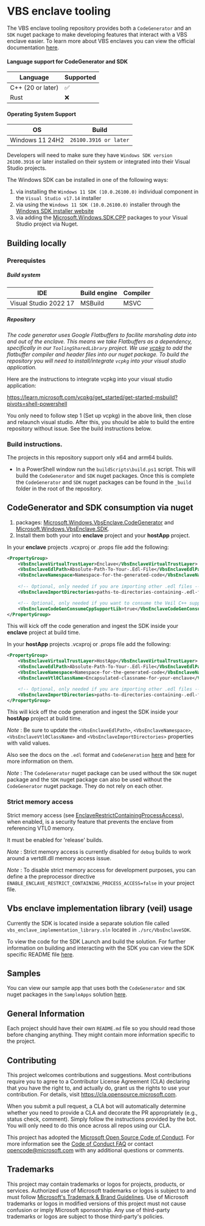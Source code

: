 ﻿VBS enclave tooling
================

The VBS enclave tooling repository provides both a `CodeGenerator` and an `SDK` nuget package to make developing
features that interact with a VBS enclave easier. To learn more about VBS enclaves you can view the official documentation 
[here](https://learn.microsoft.com/windows/win32/trusted-execution/vbs-enclaves).

#### Language support for CodeGenerator and SDK
| Language          | Supported |
|-------------------|-----------|
| C++ (20 or later) |    ✅     |
| Rust              |    ❌     |

#### Operating System Support

| OS                  | Build                 |
|---------------------|-----------------------|
| Windows 11 24H2     | `26100.3916 or later` |

Developers will need to make sure they have `Windows SDK version 26100.3916` or later installed on their system or integrated into their Visual Studio projects.

The Windows SDK can be installed in one of the following ways:
1. via installing the `Windows 11 SDK (10.0.26100.0)` individual component in the `Visual Studio v17.14` installer
1. via using the `Windows 11 SDK (10.0.26100.0)` installer through the [Windows SDK installer website](https://developer.microsoft.com/windows/downloads/windows-sdk/)
1. via adding the [Microsoft.Windows.SDK.CPP](https://www.nuget.org/packages/Microsoft.Windows.SDK.CPP/) packages to your Visual Studio project via Nuget.

Building locally
------------

### Prerequistes

##### Build system
| IDE                   | Build engine | Compiler |
|-----------------------|--------------|----------|
| Visual Studio 2022 17 |   MSBuild    |   MSVC   |

##### Repository

*The code generator uses Google Flatbuffers to facilite marshaling data into and out of the enclave.
This means we take Flatbuffers as a dependency, specifically in our `ToolingSharedLibrary` project.
We use [vcpkg](https://learn.microsoft.com/vcpkg/get_started/overview) to add the flatbuffer compiler and header files into our nuget package. To build the
repository you will need to install/integrate `vcpkg` into your visual studio application.*

Here are the instructions to integrate vcpkg into your visual studio application:

https://learn.microsoft.com/vcpkg/get_started/get-started-msbuild?pivots=shell-powershell

You only need to follow step 1 (Set up vcpkg) in the above link, then close and relaunch visual studio. 
After this, you should be able to build the entire repository without issue. See the build instructions below.

### Build instructions.
The projects in this repository support only x64 and arm64 builds. 

- In a PowerShell window run the `buildScripts\build.ps1` script. This will build the `CodeGenerator` and `SDK` nuget packages.
Once this is complete the `CodeGenerator` and `SDK` nuget packages can be found in the `_build` folder in the root of the repository.

CodeGenerator and SDK consumption via nuget
------------
1. packages: [Microsoft.Windows.VbsEnclave.CodeGenerator](https://www.nuget.org/packages/Microsoft.Windows.VbsEnclave.CodeGenerator) and [Microsoft.Windows.VbsEnclave.SDK](https://www.nuget.org/packages/Microsoft.Windows.VBSEnclave.SDK).
1. Install them both your into **enclave** project and your **hostApp** project. 
   
In your **enclave** projects .vcxproj or .props file add the following:
```xml
<PropertyGroup>
    <VbsEnclaveVirtualTrustLayer>Enclave</VbsEnclaveVirtualTrustLayer>
    <VbsEnclaveEdlPath>Absolute-Path-To-Your-.Edl-File</VbsEnclaveEdlPath>
    <VbsEnclaveNamespace>Namespace-for-the-generated-code</VbsEnclaveNamespace>
    
    <!-- Optional, only needed if you are importing other .edl files -->
    <VbsEnclaveImportDirectories>paths-to-directories-containing-.edl-files</VbsEnclaveImportDirectories>

    <!-- Optional, only needed if you want to consume the Veil C++ support library in your enclave. -->
    <VbsEnclaveCodeGenConsumeCppSupportLib>true</VbsEnclaveCodeGenConsumeCppSupportLib>
</PropertyGroup>
```

 This will kick off the code generation and ingest the SDK inside your **enclave** project at build time.

In your **hostApp** projects .vcxproj or .props file add the following:
```xml
<PropertyGroup>
    <VbsEnclaveVirtualTrustLayer>HostApp</VbsEnclaveVirtualTrustLayer>
    <VbsEnclaveEdlPath>Absolute-Path-To-Your-.Edl-File</VbsEnclaveEdlPath>
    <VbsEnclaveNamespace>Namespace-for-the-generated-code</VbsEnclaveNamespace>
    <VbsEnclaveVtl0ClassName>Encapsulated-classname-for-your-enclave</VbsEnclaveVtl0ClassName>

    <!-- Optional, only needed if you are importing other .edl files -->
    <VbsEnclaveImportDirectories>paths-to-directories-containing-.edl-files</VbsEnclaveImportDirectories>
</PropertyGroup>
```

This will kick off the code generation and ingest the SDK inside your **hostApp** project at build time.

*Note* : Be sure to update the `<VbsEnclaveEdlPath>`, `<VbsEnclaveNamespace>`, `<VbsEnclaveVtl0ClassName>` and `<VbsEnclaveImportDirectories>` properties with valid values.

Also see the docs on the `.edl` format and `CodeGeneration` [here](./docs/Edl.md) and [here](./docs/CodeGeneration.md) for more information on them.

*Note* : The `CodeGenerator` nuget package can be used without the `SDK` nuget package
   and the `SDK` nuget package can also be used without the `CodeGenerator` nuget package. They do not rely on each other.

### Strict memory access
Strict memory access (see [EnclaveRestrictContainingProcessAccess](https://learn.microsoft.com/windows/win32/api/winenclaveapi/nf-winenclaveapi-enclaverestrictcontainingprocessaccess)), when enabled, is a security feature that prevents the enclave from referencing VTL0 memory.

It must be enabled for 'release' builds.

*Note* : Strict memory access is currently disabled for `debug` builds to work around a vertdll.dll memory access issue.

*Note* : To disable strict memory access for development purposes, you can define a the preprocessor directive ```ENABLE_ENCLAVE_RESTRICT_CONTAINING_PROCESS_ACCESS=false``` in your project file.


Vbs enclave implementation library (veil) usage
------------
Currently the SDK is located inside a separate solution file called `vbs_enclave_implementation_library.sln` 
located in `./src/VbsEnclaveSDK`.

To view the code for the SDK Launch and build the solution. For further information on building and interacting
with the SDK you can view the SDK specific README file [here](./src/VbsEnclaveSDK/README.md).

Samples
------------

You can view our sample app that uses both the `CodeGenerator` and `SDK` nuget packages in the `SampleApps` solution
[here](./SampleApps/SampleApps/README.md).

General Information
------------

Each project should have their own `README.md` file so you should read those
before changing anything. They might contain more information specific to the project.

Contributing
------------

This project welcomes contributions and suggestions.  Most contributions require you to agree to a
Contributor License Agreement (CLA) declaring that you have the right to, and actually do, grant us
the rights to use your contribution. For details, visit https://cla.opensource.microsoft.com.

When you submit a pull request, a CLA bot will automatically determine whether you need to provide
a CLA and decorate the PR appropriately (e.g., status check, comment). Simply follow the instructions
provided by the bot. You will only need to do this once across all repos using our CLA.

This project has adopted the [Microsoft Open Source Code of Conduct](https://opensource.microsoft.com/codeofconduct/).
For more information see the [Code of Conduct FAQ](https://opensource.microsoft.com/codeofconduct/faq/) or
contact [opencode@microsoft.com](mailto:opencode@microsoft.com) with any additional questions or comments.

Trademarks
------------
This project may contain trademarks or logos for projects, products, or services. Authorized use of Microsoft 
trademarks or logos is subject to and must follow 
[Microsoft's Trademark & Brand Guidelines](https://www.microsoft.com/en-us/legal/intellectualproperty/trademarks/usage/general).
Use of Microsoft trademarks or logos in modified versions of this project must not cause confusion or imply Microsoft sponsorship.
Any use of third-party trademarks or logos are subject to those third-party's policies.
